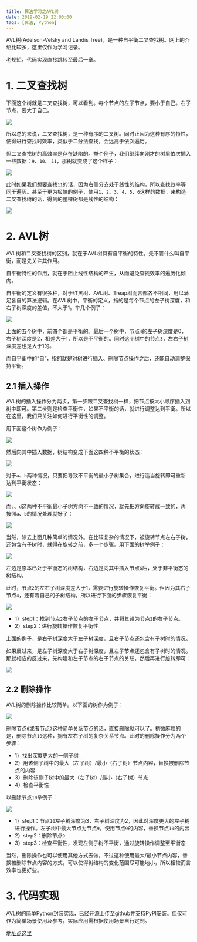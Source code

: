 ```yaml
---
title: 算法学习之AVL树
date: 2019-02-19 22:00:00
tags: [算法, Python]
---
```


AVL树(Adelson-Velsky and Landis Tree)，是一种自平衡二叉查找树。网上的介绍比较多，这里仅作为学习记录。

老规矩，代码实现直接跳转至最后一章。

# 1. 二叉查找树
下面这个树就是二叉查找树，可以看到。每个节点的左子节点，要小于自己。右子节点，要大于自己。

![](/images/算法学习之AVL树/img1.png)

所以总的来说，二叉查找树，是一种有序的二叉树。同时正因为这种有序的特性，使得进行查找时效率，类似于二分法查找，会远高于依次遍历。

但二叉查找树的高效率是存在缺陷的。举个例子，我们继续向刚才的树里依次插入一些数据：`9`、`10`、 `11`，那树就变成了这个样子：

![](/images/算法学习之AVL树/img2.png)

此时如果我们想要查找`11`的话，因为右侧分支处于线性的结构，所以查找效率等同于遍历。甚至于更为极端的例子，使用`1`、`2`、`3`、`4`、`5`、`6`这样的数据，来构造二叉查找树的话，得到的整棵树都是线性的结构：

![](/images/算法学习之AVL树/img3.png)

# 2. AVL树
AVL树和二叉查找树的区别，就在于AVL树具有自平衡的特性。先不管什么叫自平衡，而是先关注其作用。

自平衡特性的作用，就在于阻止线性结构的产生，从而避免查找效率的遍历化倾向。

自平衡的定义有很多种，对于红黑树、AVL树、Treap树而言都各不相同，用以满足各自的算法逻辑。在AVL树中，平衡的定义，指的是每个节点的左子树深度，和右子树深度的差值，不大于1。举几个例子：

![](/images/算法学习之AVL树/img4.png)

上面的五个树中，前四个都是平衡的。最后一个树中，节点`4`的左子树深度是0，右子树深度是2，相差大于1，所以是不平衡的。同时这个树中的节点`3`，左右子树深度差也是大于1的。

而自平衡中的“自”，指的就是对树进行插入、删除节点操作之后，还能自动调整保持平衡。

## 2.1 插入操作
AVL树的插入操作分为两步，第一步跟二叉查找树一样，把节点按大小顺序插入到树中即可。第二步则是检查平衡性，如果不平衡的话，就进行调整达到平衡。所以在这里，我们只关注如何进行平衡性的调整。

用下面这个树作为例子：

![](/images/算法学习之AVL树/img5.png)

然后向其中插入数据，树结构变成下面这四种不平衡的状态：

![](/images/算法学习之AVL树/img6.png)

对于`a`、`b`两种情况，只要把导致不平衡的最小子树集合，进行适当旋转即可重新达到平衡状态：

![](/images/算法学习之AVL树/img7.png)

而`c`、`d`这两种不平衡最小子树方向不一致的情况，就先把方向旋转成一致的，再按照`a`、`b`的情况处理就好了：

![](/images/算法学习之AVL树/img8.png)

当然，除去上面几种简单的情况外。在比较复杂的情况下，被旋转节点左右子树，还包含有子树时，就得在旋转之前，多一个步骤。用下面的树举例子：

![](/images/算法学习之AVL树/img11.png)

左边是原本已处于平衡态的树结构，右边是向其中插入节点`6`后，处于非平衡态的树结构。

此时，节点`2`的左右子树深度差大于1，需要进行旋转操作恢复平衡。但因为其右子节点`4`，还有着自己的子树结构，所以进行下面的步骤恢复平衡：

![](/images/算法学习之AVL树/img12.png)

- 1）step1：找到节点`2`右子节点的左子节点，并将其设为节点`2`的右子节点。
- 2）step2：进行旋转操作恢复平衡性

上面的例子，是右子树深度大于左子树深度，且右子节点还包含有子树时的情况。

如果反过来，是左子树深度大于右子树深度，且左子节点还包含有子树时的情况。那就相应的反过来，先构建和左子节点的右子节点的关联，然后再进行旋转即可：

![](/images/算法学习之AVL树/img13.png)

## 2.2 删除操作
AVL树的删除操作比较简单。以下面的树作为例子：

![](/images/算法学习之AVL树/img9.png)

删除节点`6`或者节点`7`这种简单关系节点的话，直接删除就可以了。稍微麻烦的是，删除节点`10`这种，拥有左右子树的复杂关系节点。此时的删除操作分为两个步骤：

- 1）找出深度更大的一侧子树
- 2）用该侧子树中的最大（左子树）/最小（右子树）节点内容，替换被删除节点的内容
- 3）删除该侧子树中的最大（左子树）/最小（右子树）节点
- 4）检查平衡性

以删除节点`10`举例子：

![](/images/算法学习之AVL树/img10.png)

- 1）step1：节点`10`左子树深度为3，右子树深度为2，因此对深度更大的左子树进行操作。左子树中最大节点为节点`9`，使用节点`9`的内容，替换节点`10`的内容
- 2）step2：删除节点`9`
- 3）step3：检查平衡性，发现左侧子树不平衡，通过旋转操作调整至平衡态

当然，删除操作也可以使用其他方式去做，不过这种使用最大/最小节点内容，替换被删除节点内容的方式，可以使得树结构的变化范围尽可能地小，所以相较而言效率也更好些。

# 3. 代码实现
AVL树的简单Python封装实现，已经开源上传至github并支持PyPI安装。但仅可作为简单场景使用及参考，实际应用需根据使用场景自行定制。

[地址点这里](https://github.com/BenArvin/BAAlgorithmUtils)